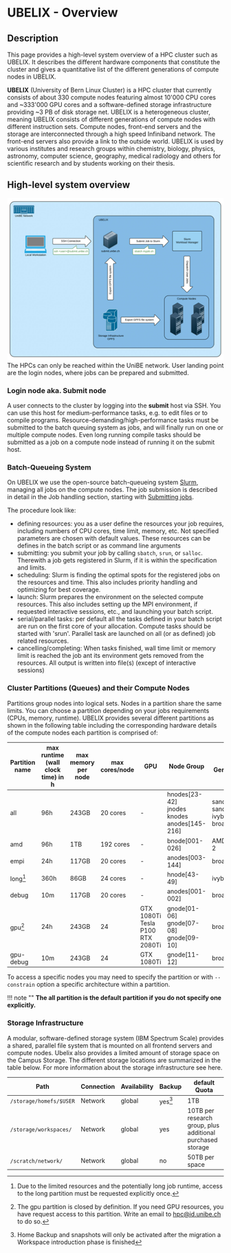 # UBELIX - Overview

## Description

This page provides a high-level system overview of a HPC cluster such as UBELIX. It describes the different hardware components that constitute the cluster and gives a quantitative list of the different generations of compute nodes in UBELIX.

**UBELIX** (University of Bern Linux Cluster) is a HPC cluster that currently consists of about 330 compute nodes featuring almost 10'000 CPU cores and ~333'000 GPU cores and a software-defined storage infrastructure providing ~3 PB of disk storage net. UBELIX is a heterogeneous cluster, meaning UBELIX consists of different generations of compute nodes with different instruction sets. Compute nodes, front-end servers and the storage are interconnected through a high speed Infiniband network. The front-end servers also provide a link to the outside world. UBELIX is used by various institutes and research groups within chemistry, biology, physics, astronomy, computer science, geography, medical radiology and others for scientific research and by students working on their thesis.

## High-level system overview

![System Overview Diagram](../images/system_overview.jpg "System Overview Diagram")
The HPCs can only be reached within the UniBE network. User landing point are the login nodes, where jobs can be prepared and submitted. 

### Login node aka. Submit node

A user connects to the cluster by logging into the **submit** host via SSH. You can use this host for medium-performance tasks, e.g. to edit files or to compile programs. Resource-demanding/high-performance tasks must be submitted to the batch queuing system as jobs, and will finally run on one or multiple compute nodes. Even long running compile tasks should be submitted as a job on a compute node instead of running it on the submit host. 

### Batch-Queueing System

On UBELIX we use the open-source batch-queueing system [Slurm](https://slurm.schedmd.com/documentation.html), managing all jobs on the compute nodes. The job submission is described in detail in the Job handling section, starting with [Submitting jobs](../slurm/submission.md). 

The procedure look like:

- defining resources: you as a user define the resources your job requires, including numbers of CPU cores, time limit, memory, etc. Not specified parameters are chosen with default values. These resources can be defines in the batch script or as command line arguments
- submitting: you submit your job by calling `sbatch`, `srun`, or `salloc`. Therewith a job gets registered in Slurm, if it is within the specification and limits.
- scheduling: Slurm is finding the optimal spots for the registered jobs on the resources and time. This also includes priority handling and optimizing for best coverage. 
- launch: Slurm prepares the environment on the selected compute resources. This also includes setting up the MPI environment, if requested interactive sessions, etc., and launching your batch script. 
- serial/parallel tasks: per default all the tasks defined in your batch script are run on the first core of your allocation. Compute tasks should be started with 'srun'. Parallel task are launched on all (or as defined) job related resources. 
- cancelling/completing: When tasks finished, wall time limit or memory limit is reached the job ant its environment gets removed from the resources. All output is written into file(s) (except of interactive sessions)

### Cluster Partitions (Queues) and their Compute Nodes

Partitions group nodes into logical sets. Nodes in a partition share the same limits. You can choose a partition depending on your jobs requirements (CPUs, memory, runtime). UBELIX provides several different partitions as shown in the following table including the corresponding hardware details of the compute nodes each partition is comprised of:

| Partition name | max runtime (wall clock time) in h | max memory per node | max cores/node | GPU | Node Group | CPU Generation | #Nodes | #Cores | RAM | Local Scratch |
| --- | --- | --- | --- | --- | --- | --- | --- | --- | --- | --- |
| all | 96h | 243GB | 20 cores | - | hnodes[23-42]<br />jnodes<br />knodes<br />anodes[145-216] | sandybridge<br />sandybridge<br />ivybridge<br />broadwell | 20<br />21<br />36<br />72 | 16<br />16<br />16<br />20 | 70GB<br />243GB<br />117GB<br />117GB | 250GB<br />500GB<br />850GB<br />850GB |
| amd | 96h | 1TB | 192 cores | - | bnode[001-026] | AMD EPYC 2 |
| empi | 24h | 117GB | 20 cores | - | anodes[003-144] | broadwell | 142 | 20 | 117GB | 850GB |
| long[^long] | 360h | 86GB | 24 cores | - | hnode[43-49] | ivybridge | 7 | 24 | 86GB | 500Gb |
| debug | 10m | 117GB | 20 cores | - | anodes[001-002] | broadwell | 2 | 20 | 117GB | 850 |
  gpu[^gpu] | 24h | 243GB | 24 | GTX 1080Ti<br />Tesla P100<br />RTX 2080Ti | gnode[01-06]<br />gnode[07-08]<br />gnode[09-10] | broadwell | 6<br />2<br />2 | 24 | 243 GB | 850GB |
| gpu-debug | 10m | 243GB | 24 | GTX 1080Ti | gnode[11-12] | broadwell | 12 | 24 | 243 GB | 850GB |

[^long]: Due to the limited resources and the potentially long job runtime, access to the long partition must be requested explicitly once.
[^gpu]:  The gpu partition is closed by definition. If you need GPU resources, you have request access to this partition. Write an email to [hpc@id.unibe.ch](mailto::hpc@id.unibe.ch) to do so.

To access a specific nodes you may need to specify the partition or with `--constrain` option a specific architecture within a partition. 
 
[//]: # (TODO partition limits, e.g. how many cores per job, per user,...)

!!! note ""
    **The all partition is the default partition if you do not specify one explicitly.**

### Storage Infrastructure

A modular, software-defined storage system (IBM Spectrum Scale) provides a shared, parallel file system that is mounted on all frontend servers and compute nodes. Ubelix also provides a limited amount of storage space on the Campus Storage. The different storage locations are summarized in the table below. For more information about the storage infrastructure see here.

[//]: # (TODO verify correct paths)

| Path | Connection | Availability | Backup | default Quota |
| --- | --- | --- | --- | --- |
| `/storage/homefs/$USER` | Network | global | yes[^afterMig] | 1TB |
| `/storage/workspaces/` | Network | global | yes | 10TB per research group, plus additional purchased storage|
| `/scratch/network/` | Network | global | no | 50TB per space | 

[^afterMig]: Home Backup and snapshots will only be activated after the migration a Workspace introduction phase is finished